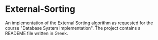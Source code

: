 # External-Sorting

An implementation of the External Sorting algorithm as requested for the course
"Database System Implementation". The project contains a READEME file written in Greek.
